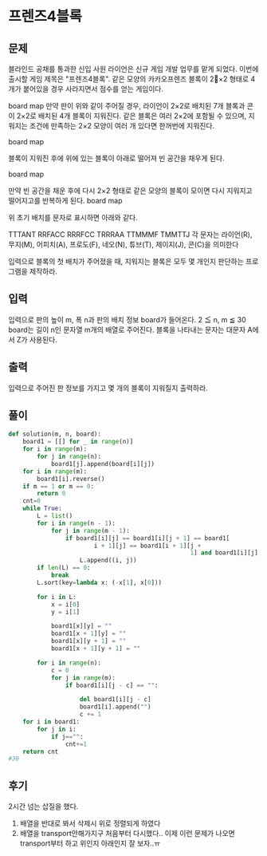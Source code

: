 # 프렌즈4블록

## 문제

블라인드 공채를 통과한 신입 사원 라이언은 신규 게임 개발 업무를 맡게 되었다. 이번에 출시할 게임 제목은 "프렌즈4블록".
같은 모양의 카카오프렌즈 블록이 2×2 형태로 4개가 붙어있을 경우 사라지면서 점수를 얻는 게임이다.

board map
만약 판이 위와 같이 주어질 경우, 라이언이 2×2로 배치된 7개 블록과 콘이 2×2로 배치된 4개 블록이 지워진다. 같은 블록은 여러 2×2에 포함될 수 있으며, 지워지는 조건에 만족하는 2×2 모양이 여러 개 있다면 한꺼번에 지워진다.

board map

블록이 지워진 후에 위에 있는 블록이 아래로 떨어져 빈 공간을 채우게 된다.

board map

만약 빈 공간을 채운 후에 다시 2×2 형태로 같은 모양의 블록이 모이면 다시 지워지고 떨어지고를 반복하게 된다.
board map

위 초기 배치를 문자로 표시하면 아래와 같다.

TTTANT
RRFACC
RRRFCC
TRRRAA
TTMMMF
TMMTTJ
각 문자는 라이언(R), 무지(M), 어피치(A), 프로도(F), 네오(N), 튜브(T), 제이지(J), 콘(C)을 의미한다

입력으로 블록의 첫 배치가 주어졌을 때, 지워지는 블록은 모두 몇 개인지 판단하는 프로그램을 제작하라.

## 입력

입력으로 판의 높이 m, 폭 n과 판의 배치 정보 board가 들어온다.
2 ≦ n, m ≦ 30
board는 길이 n인 문자열 m개의 배열로 주어진다. 블록을 나타내는 문자는 대문자 A에서 Z가 사용된다.

## 출력

입력으로 주어진 판 정보를 가지고 몇 개의 블록이 지워질지 출력하라.

## 풀이

```python
def solution(m, n, board):
    board1 = [[] for _ in range(n)]
    for i in range(m):
        for j in range(n):
            board1[j].append(board[i][j])
    for i in range(m):
        board1[i].reverse()
    if m == 1 or m == 0:
        return 0
    cnt=0
    while True:
        L = list()
        for i in range(n - 1):
            for j in range(m - 1):
                if board1[i][j] == board1[i][j + 1] == board1[
                        i + 1][j] == board1[i + 1][j +
                                                   1] and board1[i][j] != "":
                    L.append((i, j))
        if len(L) == 0:
            break
        L.sort(key=lambda x: (-x[1], x[0]))

        for i in L:
            x = i[0]
            y = i[1]

            board1[x][y] = ""
            board1[x + 1][y] = ""
            board1[x][y + 1] = ""
            board1[x + 1][y + 1] = ""

        for i in range(n):
            c = 0
            for j in range(m):
                if board1[i][j - c] == "":

                    del board1[i][j - c]
                    board1[i].append("")
                    c += 1
    for i in board1:
        for j in i:
            if j=="":
                cnt+=1
    return cnt
#30
```

## 후기

2시간 넘는 삽질을 했다.

1. 배열을 반대로 봐서 삭제시 위로 정렬되게 하였다
2. 배열을 transport안해가지구 처음부터 다시했다..
   이제 이런 문제가 나오면 transport부터 하고 위인지 아래인지 잘 보자..ㅠ
